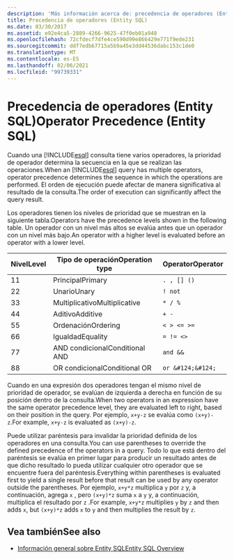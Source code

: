 ```yaml
---
description: 'Más información acerca de: precedencia de operadores (Entity SQL)'
title: Precedencia de operadores (Entity SQL)
ms.date: 03/30/2017
ms.assetid: e92e4ca5-2889-4266-9625-47f0eb01a948
ms.openlocfilehash: 72cfdecf7dfe4ce590d99e866429e771f9ede231
ms.sourcegitcommit: ddf7edb67715a5b9a45e3dd44536dabc153c1de0
ms.translationtype: MT
ms.contentlocale: es-ES
ms.lasthandoff: 02/06/2021
ms.locfileid: "99739331"
---
```

# <a name="operator-precedence-entity-sql"></a><span data-ttu-id="68ae2-103">Precedencia de operadores (Entity SQL)</span><span class="sxs-lookup"><span data-stu-id="68ae2-103">Operator Precedence (Entity SQL)</span></span>

<span data-ttu-id="68ae2-104">Cuando una [!INCLUDE[esql](../../../../../../includes/esql-md.md)] consulta tiene varios operadores, la prioridad de operador determina la secuencia en la que se realizan las operaciones.</span><span class="sxs-lookup"><span data-stu-id="68ae2-104">When an [!INCLUDE[esql](../../../../../../includes/esql-md.md)] query has multiple operators, operator precedence determines the sequence in which the operations are performed.</span></span> <span data-ttu-id="68ae2-105">El orden de ejecución puede afectar de manera significativa al resultado de la consulta.</span><span class="sxs-lookup"><span data-stu-id="68ae2-105">The order of execution can significantly affect the query result.</span></span>  
  
 <span data-ttu-id="68ae2-106">Los operadores tienen los niveles de prioridad que se muestran en la siguiente tabla.</span><span class="sxs-lookup"><span data-stu-id="68ae2-106">Operators have the precedence levels shown in the following table.</span></span> <span data-ttu-id="68ae2-107">Un operador con un nivel más altos se evalúa antes que un operador con un nivel más bajo.</span><span class="sxs-lookup"><span data-stu-id="68ae2-107">An operator with a higher level is evaluated before an operator with a lower level.</span></span>  
  
|<span data-ttu-id="68ae2-108">Nivel</span><span class="sxs-lookup"><span data-stu-id="68ae2-108">Level</span></span>|<span data-ttu-id="68ae2-109">Tipo de operación</span><span class="sxs-lookup"><span data-stu-id="68ae2-109">Operation type</span></span>|<span data-ttu-id="68ae2-110">Operator</span><span class="sxs-lookup"><span data-stu-id="68ae2-110">Operator</span></span>|  
|-----------|--------------------|--------------|  
|<span data-ttu-id="68ae2-111">1</span><span class="sxs-lookup"><span data-stu-id="68ae2-111">1</span></span>|<span data-ttu-id="68ae2-112">Principal</span><span class="sxs-lookup"><span data-stu-id="68ae2-112">Primary</span></span>|`. , [] ()`|  
|<span data-ttu-id="68ae2-113">2</span><span class="sxs-lookup"><span data-stu-id="68ae2-113">2</span></span>|<span data-ttu-id="68ae2-114">Unario</span><span class="sxs-lookup"><span data-stu-id="68ae2-114">Unary</span></span>|`! not`|  
|<span data-ttu-id="68ae2-115">3</span><span class="sxs-lookup"><span data-stu-id="68ae2-115">3</span></span>|<span data-ttu-id="68ae2-116">Multiplicativo</span><span class="sxs-lookup"><span data-stu-id="68ae2-116">Multiplicative</span></span>|`* / %`|  
|<span data-ttu-id="68ae2-117">4</span><span class="sxs-lookup"><span data-stu-id="68ae2-117">4</span></span>|<span data-ttu-id="68ae2-118">Aditivo</span><span class="sxs-lookup"><span data-stu-id="68ae2-118">Additive</span></span>|`+ -`|  
|<span data-ttu-id="68ae2-119">5</span><span class="sxs-lookup"><span data-stu-id="68ae2-119">5</span></span>|<span data-ttu-id="68ae2-120">Ordenación</span><span class="sxs-lookup"><span data-stu-id="68ae2-120">Ordering</span></span>|`< > <= >=`|  
|<span data-ttu-id="68ae2-121">6</span><span class="sxs-lookup"><span data-stu-id="68ae2-121">6</span></span>|<span data-ttu-id="68ae2-122">Igualdad</span><span class="sxs-lookup"><span data-stu-id="68ae2-122">Equality</span></span>|`= != <>`|  
|<span data-ttu-id="68ae2-123">7</span><span class="sxs-lookup"><span data-stu-id="68ae2-123">7</span></span>|<span data-ttu-id="68ae2-124">AND condicional</span><span class="sxs-lookup"><span data-stu-id="68ae2-124">Conditional AND</span></span>|`and &&`|  
|<span data-ttu-id="68ae2-125">8</span><span class="sxs-lookup"><span data-stu-id="68ae2-125">8</span></span>|<span data-ttu-id="68ae2-126">OR condicional</span><span class="sxs-lookup"><span data-stu-id="68ae2-126">Conditional OR</span></span>|`or &#124;&#124;`|  
  
 <span data-ttu-id="68ae2-127">Cuando en una expresión dos operadores tengan el mismo nivel de prioridad de operador, se evalúan de izquierda a derecha en función de su posición dentro de la consulta.</span><span class="sxs-lookup"><span data-stu-id="68ae2-127">When two operators in an expression have the same operator precedence level, they are evaluated left to right, based on their position in the query.</span></span> <span data-ttu-id="68ae2-128">Por ejemplo, `x+y-z` se evalúa como `(x+y)-z`.</span><span class="sxs-lookup"><span data-stu-id="68ae2-128">For example, `x+y-z` is evaluated as `(x+y)-z`.</span></span>  
  
 <span data-ttu-id="68ae2-129">Puede utilizar paréntesis para invalidar la prioridad definida de los operadores en una consulta.</span><span class="sxs-lookup"><span data-stu-id="68ae2-129">You can use parentheses to override the defined precedence of the operators in a query.</span></span> <span data-ttu-id="68ae2-130">Todo lo que está dentro del paréntesis se evalúa en primer lugar para producir un resultado antes de que dicho resultado lo pueda utilizar cualquier otro operador que se encuentre fuera del paréntesis.</span><span class="sxs-lookup"><span data-stu-id="68ae2-130">Everything within parentheses is evaluated first to yield a single result before that result can be used by any operator outside the parentheses.</span></span> <span data-ttu-id="68ae2-131">Por ejemplo, `x+y*z` multiplica `y` por `z` y, a continuación, agrega `x` , pero `(x+y)*z` suma `x` a `y` y, a continuación, multiplica el resultado por `z` .</span><span class="sxs-lookup"><span data-stu-id="68ae2-131">For example, `x+y*z` multiplies `y` by `z` and then adds `x`, but `(x+y)*z` adds `x` to `y` and then multiplies the result by `z`.</span></span>  
  
## <a name="see-also"></a><span data-ttu-id="68ae2-132">Vea también</span><span class="sxs-lookup"><span data-stu-id="68ae2-132">See also</span></span>

- [<span data-ttu-id="68ae2-133">Información general sobre Entity SQL</span><span class="sxs-lookup"><span data-stu-id="68ae2-133">Entity SQL Overview</span></span>](entity-sql-overview.md)
